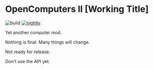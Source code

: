 # OpenComputers II [Working Title]

![build](https://github.com/fnuecke/oc2/workflows/build/badge.svg)
[![nightly](https://img.shields.io/badge/Builds-nightly-blue)](https://nightly.link/fnuecke/oc2/workflows/build/1.16/Artifacts.zip)

Yet another computer mod.

Nothing is final. Many things will change.

Not ready for release.

Don't use the API yet.
